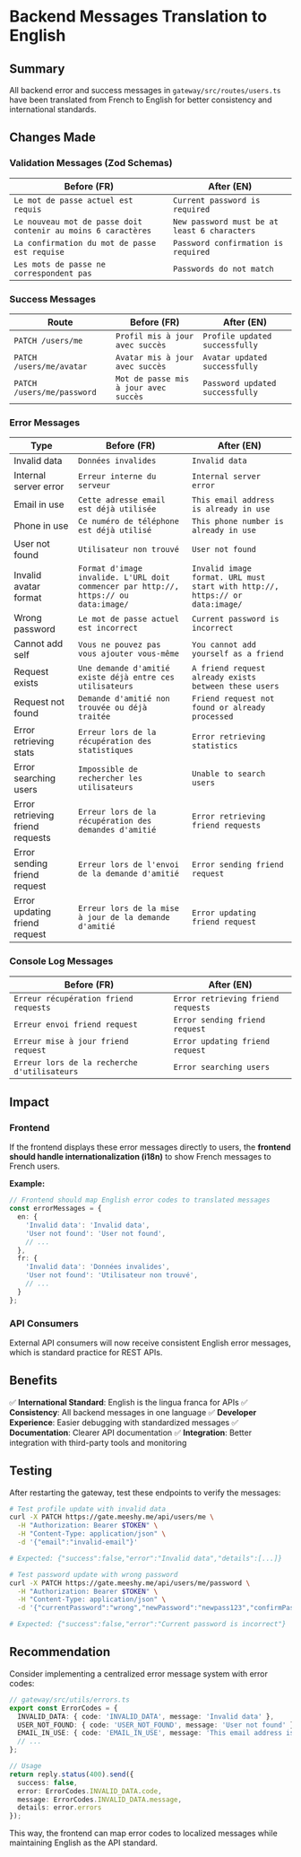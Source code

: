 # Backend Messages Translation to English

## Summary

All backend error and success messages in `gateway/src/routes/users.ts` have been translated from French to English for better consistency and international standards.

## Changes Made

### Validation Messages (Zod Schemas)

| Before (FR) | After (EN) |
|------------|------------|
| `Le mot de passe actuel est requis` | `Current password is required` |
| `Le nouveau mot de passe doit contenir au moins 6 caractères` | `New password must be at least 6 characters` |
| `La confirmation du mot de passe est requise` | `Password confirmation is required` |
| `Les mots de passe ne correspondent pas` | `Passwords do not match` |

### Success Messages

| Route | Before (FR) | After (EN) |
|-------|------------|------------|
| `PATCH /users/me` | `Profil mis à jour avec succès` | `Profile updated successfully` |
| `PATCH /users/me/avatar` | `Avatar mis à jour avec succès` | `Avatar updated successfully` |
| `PATCH /users/me/password` | `Mot de passe mis à jour avec succès` | `Password updated successfully` |

### Error Messages

| Type | Before (FR) | After (EN) |
|------|------------|------------|
| Invalid data | `Données invalides` | `Invalid data` |
| Internal server error | `Erreur interne du serveur` | `Internal server error` |
| Email in use | `Cette adresse email est déjà utilisée` | `This email address is already in use` |
| Phone in use | `Ce numéro de téléphone est déjà utilisé` | `This phone number is already in use` |
| User not found | `Utilisateur non trouvé` | `User not found` |
| Invalid avatar format | `Format d'image invalide. L'URL doit commencer par http://, https:// ou data:image/` | `Invalid image format. URL must start with http://, https:// or data:image/` |
| Wrong password | `Le mot de passe actuel est incorrect` | `Current password is incorrect` |
| Cannot add self | `Vous ne pouvez pas vous ajouter vous-même` | `You cannot add yourself as a friend` |
| Request exists | `Une demande d'amitié existe déjà entre ces utilisateurs` | `A friend request already exists between these users` |
| Request not found | `Demande d'amitié non trouvée ou déjà traitée` | `Friend request not found or already processed` |
| Error retrieving stats | `Erreur lors de la récupération des statistiques` | `Error retrieving statistics` |
| Error searching users | `Impossible de rechercher les utilisateurs` | `Unable to search users` |
| Error retrieving friend requests | `Erreur lors de la récupération des demandes d'amitié` | `Error retrieving friend requests` |
| Error sending friend request | `Erreur lors de l'envoi de la demande d'amitié` | `Error sending friend request` |
| Error updating friend request | `Erreur lors de la mise à jour de la demande d'amitié` | `Error updating friend request` |

### Console Log Messages

| Before (FR) | After (EN) |
|------------|------------|
| `Erreur récupération friend requests` | `Error retrieving friend requests` |
| `Erreur envoi friend request` | `Error sending friend request` |
| `Erreur mise à jour friend request` | `Error updating friend request` |
| `Erreur lors de la recherche d'utilisateurs` | `Error searching users` |

## Impact

### Frontend
If the frontend displays these error messages directly to users, the **frontend should handle internationalization (i18n)** to show French messages to French users.

**Example:**
```typescript
// Frontend should map English error codes to translated messages
const errorMessages = {
  en: {
    'Invalid data': 'Invalid data',
    'User not found': 'User not found',
    // ...
  },
  fr: {
    'Invalid data': 'Données invalides',
    'User not found': 'Utilisateur non trouvé',
    // ...
  }
};
```

### API Consumers
External API consumers will now receive consistent English error messages, which is standard practice for REST APIs.

## Benefits

✅ **International Standard**: English is the lingua franca for APIs
✅ **Consistency**: All backend messages in one language
✅ **Developer Experience**: Easier debugging with standardized messages
✅ **Documentation**: Clearer API documentation
✅ **Integration**: Better integration with third-party tools and monitoring

## Testing

After restarting the gateway, test these endpoints to verify the messages:

```bash
# Test profile update with invalid data
curl -X PATCH https://gate.meeshy.me/api/users/me \
  -H "Authorization: Bearer $TOKEN" \
  -H "Content-Type: application/json" \
  -d '{"email":"invalid-email"}'

# Expected: {"success":false,"error":"Invalid data","details":[...]}

# Test password update with wrong password
curl -X PATCH https://gate.meeshy.me/api/users/me/password \
  -H "Authorization: Bearer $TOKEN" \
  -H "Content-Type: application/json" \
  -d '{"currentPassword":"wrong","newPassword":"newpass123","confirmPassword":"newpass123"}'

# Expected: {"success":false,"error":"Current password is incorrect"}
```

## Recommendation

Consider implementing a centralized error message system with error codes:

```typescript
// gateway/src/utils/errors.ts
export const ErrorCodes = {
  INVALID_DATA: { code: 'INVALID_DATA', message: 'Invalid data' },
  USER_NOT_FOUND: { code: 'USER_NOT_FOUND', message: 'User not found' },
  EMAIL_IN_USE: { code: 'EMAIL_IN_USE', message: 'This email address is already in use' },
  // ...
};

// Usage
return reply.status(400).send({
  success: false,
  error: ErrorCodes.INVALID_DATA.code,
  message: ErrorCodes.INVALID_DATA.message,
  details: error.errors
});
```

This way, the frontend can map error codes to localized messages while maintaining English as the API standard.

